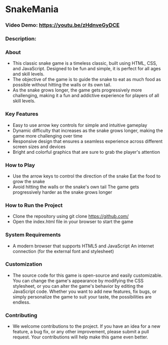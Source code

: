 # SnakeMania

### Video Demo:  https://youtu.be/zHdnveGyDCE

### Description:
### About
- This classic snake game is a timeless classic, built using HTML, CSS, and JavaScript. Designed to be fun and simple, it is perfect for all ages and skill levels.
- The objective of the game is to guide the snake to eat as much food as possible without hitting the walls or its own tail.
- As the snake grows longer, the game gets progressively more challenging, making it a fun and addictive experience for players of all skill levels.

### Key Features
- Easy to use arrow key controls for simple and intuitive gameplay
- Dynamic difficulty that increases as the snake grows longer, making the game more challenging over time
- Responsive design that ensures a seamless experience across different screen sizes and devices
- Bright and colorful graphics that are sure to grab the player's attention

### How to Play
- Use the arrow keys to control the direction of the snake
Eat the food to grow the snake
- Avoid hitting the walls or the snake's own tail
The game gets progressively harder as the snake grows longer

### How to Run the Project
- Clone the repository using git clone https://github.com/<repository-url>
- Open the index.html file in your browser to start the game

### System Requirements
- A modern browser that supports HTML5 and JavaScript
An internet connection (for the external font and stylesheet)

### Customization
- The source code for this game is open-source and easily customizable. You can change the game's appearance by modifying the CSS stylesheet, or you can alter the game's behavior by editing the JavaScript code. Whether you want to add new features, fix bugs, or simply personalize the game to suit your taste, the possibilities are endless.

### Contributing
- We welcome contributions to the project. If you have an idea for a new feature, a bug fix, or any other improvement, please submit a pull request. Your contributions will help make this game even better.

